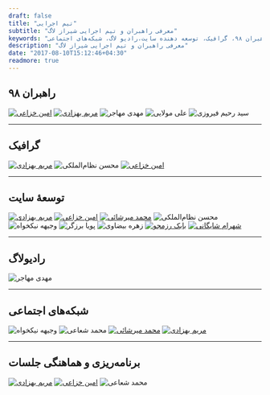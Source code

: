 ```yaml
---
draft: false
title: "تیم اجرایی"
subtitle: "معرفی راهبران و تیم اجرایی شیراز لاگ"
keywords: "شیراز لاگ,تیم اجرایی، رهبران ۹۸، گرافیک، توسعه دهنده سایت،رادیو لاگ، شبکه‌های اجتماعی"
description: "معرفی راهبران و تیم اجرایی شیراز لاگ"
date: "2017-08-10T15:12:46+04:30"
readmore: true
---
```

## راهبران ۹۸
[![امین خزاعی](/img/team/khozaei.svg)](/members/khozaei/)
[![مریم بهزادی](/img/team/behzadi.svg)](/members/behzadi/)
![مهدی مهاجر](/img/team/mohajer.svg)
![علی مولایی](/img/team/molaei.svg)
![سید رحیم فیروزی](/img/team/firouzi.svg)

---

## گرافیک
[![مریم بهزادی](/img/team/behzadi.svg)](/members/behzadi/)
![محسن نظام‌الملکی](/img/team/nezam.svg)
[![امین خزاعی](/img/team/khozaei.svg)](/members/khozaei/)

---

## توسعهٔ سایت
[![مریم بهزادی](/img/team/behzadi.svg)](/members/behzadi/)
[![امین خزاعی](/img/team/khozaei.svg)](/members/khozaei/)
[![محمد میرشائی](/img/team/mirshaei.svg)](/members/mirshaei/)
![محسن نظام‌الملکی](/img/team/nezam.svg)
![وجیهه نیکخواه](/img/team/nikkhah.svg)
![پویا برزگر](/img/team/barzegar.svg)
![زهره بیضاوی](/img/team/beyzavi.svg)
[![بابک رزمجو](/img/team/razmjoo.svg)](/members/razmjoo/)
[![شهرام شایگانی](/img/team/shaygani.svg)](/members/shaygani/)

---

## رادیولاگ
![مهدی مهاجر](/img/team/mohajer.svg)

---

## شبکه‌های اجتماعی
![وجیهه نیکخواه](/img/team/nikkhah.svg)
![محمد شعاعی](/img/team/shoaei.svg)
[![محمد میرشائی](/img/team/mirshaei.svg)](/members/mirshaei/)
[![مریم بهزادی](/img/team/behzadi.svg)](/members/behzadi/)

---

## برنامه‌ریزی و هماهنگی جلسات
[![مریم بهزادی](/img/team/behzadi.svg)](/members/behzadi/)
[![امین خزاعی](/img/team/khozaei.svg)](/members/khozaei/)
![محمد شعاعی](/img/team/shoaei.svg)

<!-- TODO We need a method to automatically populate these lists -->
